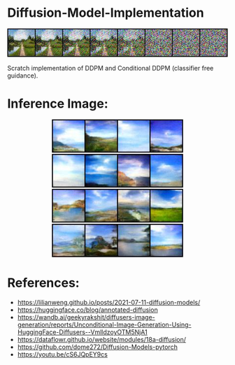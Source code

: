 # Diffusion-Model-Implementation
<p align="center">
<img width="600" src="./assets/noise.jpg">
</p>

Scratch implementation of DDPM and Conditional DDPM (classifier free guidance).

# Inference Image:
<p align="center">
<img width="300" src="./assets/1.jpg">
<img width="300" src="./assets/69.jpg">
<img width="300" src="./assets/70.jpg">
<img width="300" src="./assets/71.jpg">
</p>



# References:
- https://lilianweng.github.io/posts/2021-07-11-diffusion-models/
- https://huggingface.co/blog/annotated-diffusion
- https://wandb.ai/geekyrakshit/diffusers-image-generation/reports/Unconditional-Image-Generation-Using-HuggingFace-Diffusers--VmlldzoyOTM5NjA1
- https://dataflowr.github.io/website/modules/18a-diffusion/
- https://github.com/dome272/Diffusion-Models-pytorch
- https://youtu.be/cS6JQpEY9cs
